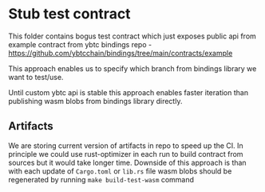 # Stub test contract

This folder contains bogus test contract which just exposes public api from
example contract from ybtc bindings repo - https://github.com/ybtcchain/bindings/tree/main/contracts/example

This approach enables us to specify which branch from bindings library we want to test/use.

Until custom ybtc api is stable this approach enables faster iteration than publishing
wasm blobs from bindings library directly.

## Artifacts

We are storing current version of artifacts in repo to speed up the CI.
In principle we could use rust-optimizer in each run to build contract from sources but it would take longer
time.
Downside of this approach is than with each update of `Cargo.toml` or `lib.rs` file
wasm blobs should be regenerated by running `make build-test-wasm` command
